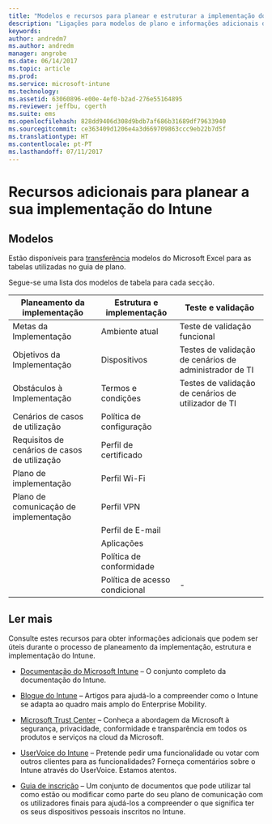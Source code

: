 ```yaml
---
title: "Modelos e recursos para planear e estruturar a implementação do Intune"
description: "Ligações para modelos de plano e informações adicionais do Intune que poderão ser úteis durante o seu processo de planeamento da implementação e implementação do Intune."
keywords: 
author: andredm7
ms.author: andredm
manager: angrobe
ms.date: 06/14/2017
ms.topic: article
ms.prod: 
ms.service: microsoft-intune
ms.technology: 
ms.assetid: 63060896-e00e-4ef0-b2ad-276e55164895
ms.reviewer: jeffbu, cgerth
ms.suite: ems
ms.openlocfilehash: 828dd9406d308d9bdb7af686b31689df79633940
ms.sourcegitcommit: ce363409d1206e4a3d669709863ccc9eb22b7d5f
ms.translationtype: HT
ms.contentlocale: pt-PT
ms.lasthandoff: 07/11/2017
---
```

# <a name="additional-resources-for-planning-your-intune-deployment"></a>Recursos adicionais para planear a sua implementação do Intune

## <a name="templates"></a>Modelos

Estão disponíveis para [transferência](https://gallery.technet.microsoft.com/Intune-deployment-planning-fae156c2?redir=0) modelos do Microsoft Excel para as tabelas utilizadas no guia de plano.

Segue-se uma lista dos modelos de tabela para cada secção.

|Planeamento da implementação  |Estrutura e implementação   |Teste e validação |
|-----|----- |------|
| Metas da Implementação |Ambiente atual|Teste de validação funcional|
| Objetivos da Implementação |Dispositivos|Testes de validação de cenários de administrador de TI|
| Obstáculos à Implementação |Termos e condições|Testes de validação de cenários de utilizador de TI|
| Cenários de casos de utilização |Política de configuração| |
| Requisitos de cenários de casos de utilização |Perfil de certificado| |
| Plano de implementação |Perfil Wi-Fi| |
| Plano de comunicação de implementação|Perfil VPN| |
| |  Perfil de E-mail | |
| | Aplicações | |
| | Política de conformidade | |
| | Política de acesso condicional|-|


## <a name="further-reading"></a>Ler mais

Consulte estes recursos para obter informações adicionais que podem ser úteis durante o processo de planeamento da implementação, estrutura e implementação do Intune.

-   [Documentação do Microsoft Intune](/intune/) – O conjunto completo da documentação do Intune.

-   [Blogue do Intune](https://blogs.technet.microsoft.com/enterprisemobility/) – Artigos para ajudá-lo a compreender como o Intune se adapta ao quadro mais amplo do Enterprise Mobility.

-   [Microsoft Trust Center](http://www.microsoft.com/TrustCenter/default.aspx) – Conheça a abordagem da Microsoft à segurança, privacidade, conformidade e transparência em todos os produtos e serviços na cloud da Microsoft.

-   [UserVoice do Intune](http://microsoftintune.uservoice.com/) – Pretende pedir uma funcionalidade ou votar com outros clientes para as funcionalidades? Forneça comentários sobre o Intune através do UserVoice. Estamos atentos.

-   [Guia de inscrição](https://gallery.technet.microsoft.com/Intune-End-User-Enrollment-3a0c9b0c?WT.mc_id=Blog_Intune_General_PCIT) – Um conjunto de documentos que pode utilizar tal como estão ou modificar como parte do seu plano de comunicação com os utilizadores finais para ajudá-los a compreender o que significa ter os seus dispositivos pessoais inscritos no Intune.
